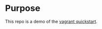 # Purpose

This repo is a demo of the [vagrant quickstart](https://learn.hashicorp.com/tutorials/vagrant/getting-started-project-setup?in=vagrant/getting-started).

